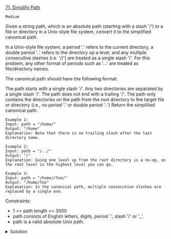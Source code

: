 [71. Simplify Path](https://leetcode.com/problems/simplify-path/description/)

`Medium`

Given a string path, which is an absolute path (starting with a slash '/') to a file or directory in a Unix-style file system, convert it to the simplified canonical path.

In a Unix-style file system, a period '.' refers to the current directory, a double period '..' refers to the directory up a level, and any multiple consecutive slashes (i.e. '//') are treated as a single slash '/'. For this problem, any other format of periods such as '...' are treated as file/directory names.

The canonical path should have the following format:

The path starts with a single slash '/'.
Any two directories are separated by a single slash '/'.
The path does not end with a trailing '/'.
The path only contains the directories on the path from the root directory to the target file or directory (i.e., no period '.' or double period '..')
Return the simplified canonical path.

```
Example 1:
Input: path = "/home/"
Output: "/home"
Explanation: Note that there is no trailing slash after the last directory name.

Example 2:
Input: path = "/../"
Output: "/"
Explanation: Going one level up from the root directory is a no-op, as the root level is the highest level you can go.

Example 3:
Input: path = "/home//foo/"
Output: "/home/foo"
Explanation: In the canonical path, multiple consecutive slashes are replaced by a single one.
```

Constraints:

- 1 <= path.length <= 3000
- path consists of English letters, digits, period '.', slash '/' or '_'.
- path is a valid absolute Unix path.

<details>
<summary>Solution</summary>

use stack to handle `..`

```java
class Solution {
    public String simplifyPath(String path) {
        String[] parts = path.split("/");
        Stack<String> stk = new Stack<>();
        // 借助栈计算最终的文件夹路径
        for (String part : parts) {
            if (part.isEmpty() || part.equals(".")) {
                continue;
            }
            if (part.equals("..")) {
                if (!stk.isEmpty()) stk.pop();
                continue;
            }
            stk.push(part);
        }
        // 栈中存储的文件夹组成路径
        String res = "";
        while (!stk.isEmpty()) {
            res = "/" + stk.pop() + res;
        }
        return res.isEmpty() ? "/" : res;
    }
}
```

</details>